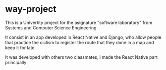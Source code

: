 # way-project


This is a Univertity project for the asignature "software laboratory" from Systems and Computer Science Engineering


It consist in an app developed in React Native and Django, who allow people that practice the ciclism to register the route that they done in a map and keep it for late.


It was developed with others two classmates, i made the React Native part principally
